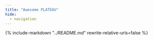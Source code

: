```yaml
---
title: "Awesome PLATEAU"
hide:
  - navigation
---
```


{%
    include-markdown "../README.md"
    rewrite-relative-urls=false
%}
